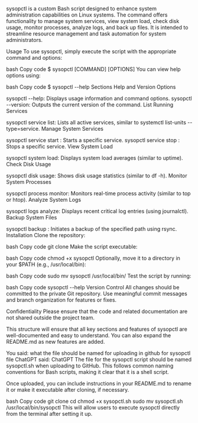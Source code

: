 sysopctl is a custom Bash script designed to enhance system administration capabilities on Linux systems. The command offers functionality to manage system services, view system load, check disk usage, monitor processes, analyze logs, and back up files. It is intended to streamline resource management and task automation for system administrators.

Usage
To use sysopctl, simply execute the script with the appropriate command and options:

bash
Copy code
$ sysopctl [COMMAND] [OPTIONS]
You can view help options using:

bash
Copy code
$ sysopctl --help
Sections
Help and Version Options

sysopctl --help: Displays usage information and command options.
sysopctl --version: Outputs the current version of the command.
List Running Services

sysopctl service list: Lists all active services, similar to systemctl list-units --type=service.
Manage System Services

sysopctl service start <service-name>: Starts a specific service.
sysopctl service stop <service-name>: Stops a specific service.
View System Load

sysopctl system load: Displays system load averages (similar to uptime).
Check Disk Usage

sysopctl disk usage: Shows disk usage statistics (similar to df -h).
Monitor System Processes

sysopctl process monitor: Monitors real-time process activity (similar to top or htop).
Analyze System Logs

sysopctl logs analyze: Displays recent critical log entries (using journalctl).
Backup System Files

sysopctl backup <path>: Initiates a backup of the specified path using rsync.
Installation
Clone the repository:

bash
Copy code
git clone <private-repo-url>
Make the script executable:

bash
Copy code
chmod +x sysopctl
Optionally, move it to a directory in your $PATH (e.g., /usr/local/bin):

bash
Copy code
sudo mv sysopctl /usr/local/bin/
Test the script by running:

bash
Copy code
sysopctl --help
Version Control
All changes should be committed to the private Git repository. Use meaningful commit messages and branch organization for features or fixes.

Confidentiality
Please ensure that the code and related documentation are not shared outside the project team.

This structure will ensure that all key sections and features of sysopctl are well-documented and easy to understand. You can also expand the README.md as new features are added.






You said:
what the file should be named for uploading in github for sysopctl file
ChatGPT said:
ChatGPT
The file for the sysopctl script should be named sysopctl.sh when uploading to GitHub. This follows common naming conventions for Bash scripts, making it clear that it is a shell script.

Once uploaded, you can include instructions in your README.md to rename it or make it executable after cloning, if necessary.

bash
Copy code
git clone <repository-url>
cd <repository-folder>
chmod +x sysopctl.sh
sudo mv sysopctl.sh /usr/local/bin/sysopctl
This will allow users to execute sysopctl directly from the terminal after setting it up.
